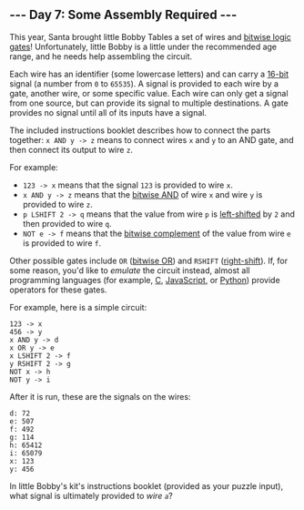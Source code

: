 ## \--- Day 7: Some Assembly Required ---

This year, Santa brought little Bobby Tables a set of wires and [bitwise logic gates](https://en.wikipedia.org/wiki/Bitwise%5Foperation)! Unfortunately, little Bobby is a little under the recommended age range, and he needs help assembling the circuit.

Each wire has an identifier (some lowercase letters) and can carry a [16-bit](https://en.wikipedia.org/wiki/16-bit) signal (a number from `0` to `65535`). A signal is provided to each wire by a gate, another wire, or some specific value. Each wire can only get a signal from one source, but can provide its signal to multiple destinations. A gate provides no signal until all of its inputs have a signal.

The included instructions booklet describes how to connect the parts together: `x AND y -> z` means to connect wires `x` and `y` to an AND gate, and then connect its output to wire `z`.

For example:

* `123 -> x` means that the signal `123` is provided to wire `x`.
* `x AND y -> z` means that the [bitwise AND](https://en.wikipedia.org/wiki/Bitwise%5Foperation#AND) of wire `x` and wire `y` is provided to wire `z`.
* `p LSHIFT 2 -> q` means that the value from wire `p` is [left-shifted](https://en.wikipedia.org/wiki/Logical%5Fshift) by `2` and then provided to wire `q`.
* `NOT e -> f` means that the [bitwise complement](https://en.wikipedia.org/wiki/Bitwise%5Foperation#NOT) of the value from wire `e` is provided to wire `f`.

Other possible gates include `OR` ([bitwise OR](https://en.wikipedia.org/wiki/Bitwise%5Foperation#OR)) and `RSHIFT` ([right-shift](https://en.wikipedia.org/wiki/Logical%5Fshift)). If, for some reason, you'd like to _emulate_ the circuit instead, almost all programming languages (for example, [C](https://en.wikipedia.org/wiki/Bitwise%5Foperations%5Fin%5FC), [JavaScript](https://developer.mozilla.org/en-US/docs/Web/JavaScript/Reference/Operators/Bitwise%5FOperators), or [Python](https://wiki.python.org/moin/BitwiseOperators)) provide operators for these gates.

For example, here is a simple circuit:

```
123 -> x
456 -> y
x AND y -> d
x OR y -> e
x LSHIFT 2 -> f
y RSHIFT 2 -> g
NOT x -> h
NOT y -> i

```

After it is run, these are the signals on the wires:

```
d: 72
e: 507
f: 492
g: 114
h: 65412
i: 65079
x: 123
y: 456

```

In little Bobby's kit's instructions booklet (provided as your puzzle input), what signal is ultimately provided to _wire `a`_?